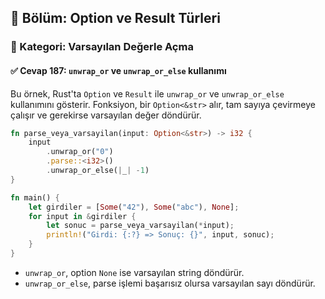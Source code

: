 ## 📘 Bölüm: Option ve Result Türleri  
### 🔹 Kategori: Varsayılan Değerle Açma  
#### ✅ Cevap 187: `unwrap_or` ve `unwrap_or_else` kullanımı

Bu örnek, Rust'ta `Option` ve `Result` ile `unwrap_or` ve `unwrap_or_else` kullanımını gösterir. Fonksiyon, bir `Option<&str>` alır, tam sayıya çevirmeye çalışır ve gerekirse varsayılan değer döndürür.

```rust
fn parse_veya_varsayilan(input: Option<&str>) -> i32 {
    input
        .unwrap_or("0")
        .parse::<i32>()
        .unwrap_or_else(|_| -1)
}

fn main() {
    let girdiler = [Some("42"), Some("abc"), None];
    for input in &girdiler {
        let sonuc = parse_veya_varsayilan(*input);
        println!("Girdi: {:?} => Sonuç: {}", input, sonuc);
    }
}
```

- `unwrap_or`, option `None` ise varsayılan string döndürür.
- `unwrap_or_else`, parse işlemi başarısız olursa varsayılan sayı döndürür.
